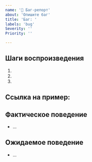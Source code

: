 ```yaml
---
name: '🐛 Баг-репорт'
about: 'Опишите баг'
title: 'Баг: '
labels: 'bug'
Severity: ''
Priority: ''

---
```


<!--
    Пожалуйста, предоставьте четкое и краткое описание ошибки. Включите
  скриншоты, если необходимо. Пожалуйста, протестируйте, используя последнюю версию "React packages ",
   чтобы убедиться, что ваша проблема не была уже исправлена.
-->


## Шаги воспроизведения

1. 
2. 
3. 

<!--
    Ваша ошибка будет исправлена гораздо быстрее, если мы сможем запустить ваш код, и он не будет
  имеет других зависимостей, кроме "React". Проблемы без шагов воспроизведения или
  примеры кода могут быть немедленно закрыты как не подлежащие решению.
-->

## Ссылка на пример: 

<!--
    Пожалуйста, предоставьте CodeSandbox (https://codesandbox.io/s/new), ссылку на
  репозиторий на GitHub, или предоставьте минимальный пример кода, воспроизводящий
  проблему. 
    Вы можете предоставить скриншот приложения, если считаете, что он
  имеет отношение к вашему сообщению об ошибке. 
    Вот несколько советов по предоставлению минимального объема
    пример: https://stackoverflow.com/help/mcve.
-->

## Фактическое поведение

- …

## Ожидаемое поведение

- …

